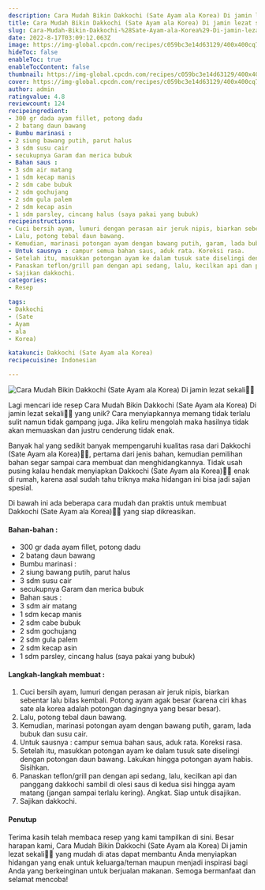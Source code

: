 ```yaml
---
description: Cara Mudah Bikin Dakkochi (Sate Ayam ala Korea) Di jamin lezat sekali"
title: Cara Mudah Bikin Dakkochi (Sate Ayam ala Korea) Di jamin lezat sekali
slug: Cara-Mudah-Bikin-Dakkochi-%28Sate-Ayam-ala-Korea%29-Di-jamin-lezat-sekali
date: 2022-8-17T03:09:12.063Z
image: https://img-global.cpcdn.com/recipes/c059bc3e14d63129/400x400cq70/photo.jpg
hideToc: false
enableToc: true
enableTocContent: false
thumbnail: https://img-global.cpcdn.com/recipes/c059bc3e14d63129/400x400cq70/photo.jpg
cover: https://img-global.cpcdn.com/recipes/c059bc3e14d63129/400x400cq70/photo.jpg
author: admin
ratingvalue: 4.8
reviewcount: 124
recipeingredient:
- 300 gr dada ayam fillet, potong dadu
- 2 batang daun bawang
- Bumbu marinasi :
- 2 siung bawang putih, parut halus
- 3 sdm susu cair
- secukupnya Garam dan merica bubuk
- Bahan saus :
- 3 sdm air matang
- 1 sdm kecap manis
- 2 sdm cabe bubuk
- 2 sdm gochujang
- 2 sdm gula palem
- 2 sdm kecap asin
- 1 sdm parsley, cincang halus (saya pakai yang bubuk)
recipeinstructions:
- Cuci bersih ayam, lumuri dengan perasan air jeruk nipis, biarkan sebentar lalu bilas kembali. Potong ayam agak besar (karena ciri khas sate ala korea adalah potongan dagingnya yang besar besar).
- Lalu, potong tebal daun bawang.
- Kemudian, marinasi potongan ayam dengan bawang putih, garam, lada bubuk dan susu cair.
- Untuk sausnya : campur semua bahan saus, aduk rata. Koreksi rasa.
- Setelah itu, masukkan potongan ayam ke dalam tusuk sate diselingi dengan potongan daun bawang. Lakukan hingga potongan ayam habis. Sisihkan.
- Panaskan teflon/grill pan dengan api sedang, lalu, kecilkan api dan panggang dakkochi sambil di olesi saus di kedua sisi hingga ayam matang (jangan sampai terlalu kering). Angkat. Siap untuk disajikan.
- Sajikan dakkochi.
categories:
- Resep

tags:
- Dakkochi
- (Sate
- Ayam
- ala
- Korea)

katakunci: Dakkochi (Sate Ayam ala Korea)
recipecuisine: Indonesian

---
```


![Cara Mudah Bikin Dakkochi (Sate Ayam ala Korea) Di jamin lezat sekali👩‍🍳](https://img-global.cpcdn.com/recipes/c059bc3e14d63129/400x400cq70/photo.jpg)

Lagi mencari ide resep Cara Mudah Bikin Dakkochi (Sate Ayam ala Korea) Di jamin lezat sekali👩‍🍳 yang unik? Cara menyiapkannya memang tidak terlalu sulit namun tidak gampang juga. Jika keliru mengolah maka hasilnya tidak akan memuaskan dan justru cenderung tidak enak.

Banyak hal yang sedikit banyak mempengaruhi kualitas rasa dari Dakkochi (Sate Ayam ala Korea)👩‍🍳, pertama dari jenis bahan, kemudian pemilihan bahan segar sampai cara membuat dan menghidangkannya. Tidak usah pusing kalau hendak menyiapkan Dakkochi (Sate Ayam ala Korea)👩‍🍳 enak di rumah, karena asal sudah tahu triknya maka hidangan ini bisa jadi sajian spesial.

Di bawah ini ada beberapa cara mudah dan praktis untuk membuat Dakkochi (Sate Ayam ala Korea)👩‍🍳 yang siap dikreasikan.

<!--inarticleads1-->

#### Bahan-bahan :

- 300 gr dada ayam fillet, potong dadu
- 2 batang daun bawang
- Bumbu marinasi :
- 2 siung bawang putih, parut halus
- 3 sdm susu cair
- secukupnya Garam dan merica bubuk
- Bahan saus :
- 3 sdm air matang
- 1 sdm kecap manis
- 2 sdm cabe bubuk
- 2 sdm gochujang
- 2 sdm gula palem
- 2 sdm kecap asin
- 1 sdm parsley, cincang halus (saya pakai yang bubuk)

<!--inarticleads2-->

#### Langkah-langkah membuat :

1. Cuci bersih ayam, lumuri dengan perasan air jeruk nipis, biarkan sebentar lalu bilas kembali. Potong ayam agak besar (karena ciri khas sate ala korea adalah potongan dagingnya yang besar besar).
1. Lalu, potong tebal daun bawang.
1. Kemudian, marinasi potongan ayam dengan bawang putih, garam, lada bubuk dan susu cair.
1. Untuk sausnya : campur semua bahan saus, aduk rata. Koreksi rasa.
1. Setelah itu, masukkan potongan ayam ke dalam tusuk sate diselingi dengan potongan daun bawang. Lakukan hingga potongan ayam habis. Sisihkan.
1. Panaskan teflon/grill pan dengan api sedang, lalu, kecilkan api dan panggang dakkochi sambil di olesi saus di kedua sisi hingga ayam matang (jangan sampai terlalu kering). Angkat. Siap untuk disajikan.
1. Sajikan dakkochi.

#### Penutup

Terima kasih telah membaca resep yang kami tampilkan di sini. Besar harapan kami, Cara Mudah Bikin Dakkochi (Sate Ayam ala Korea) Di jamin lezat sekali👩‍🍳 yang mudah di atas dapat membantu Anda menyiapkan hidangan yang enak untuk keluarga/teman maupun menjadi inspirasi bagi Anda yang berkeinginan untuk berjualan makanan. Semoga bermanfaat dan selamat mencoba!
